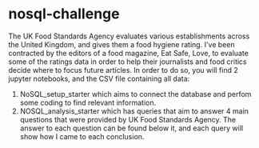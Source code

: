 # nosql-challenge

The UK Food Standards Agency evaluates various establishments across the United Kingdom, and gives them a food hygiene rating. I've been contracted by the editors of a food magazine, Eat Safe, Love, to evaluate some of the ratings data in order to help their journalists and food critics decide where to focus future articles.
In order to do so, you will find 2 jupyter notebooks, and the CSV file containing all data:
1. NoSQL_setup_starter which aims to connect the database and perfom some coding to find relevant information.
2. NOSQL_analysis_starter which has queries that aim to answer 4 main questions that were provided by UK Food Standards Agency. The answer to each question can be found below it, and each query will show how I came to each conclusion.


